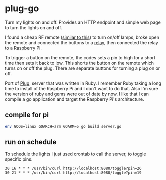 # plug-go

Turn my lights on and off. Provides an HTTP endpoint and simple web page to
turn the lights on and off.

I found a cheap RF remote ([similar to this]) to turn on/off lamps, broke open the remote and connected
the buttons to a [relay], then connected the relay to a Raspberry Pi.

To trigger a button on the remote, the codes sets a pin to high for a short time then sets it back to low. This shorts the button on the remote which turns on or off the plug. There are separate buttons for turning a plug on or off.

Port of [Plug], server that was written in Ruby. I remember
Ruby taking a long time to install of the Raspberry Pi and I don't want to do that. Also I'm sure the version of ruby and gems were out of date by now. I like that I can compile a go application and target the Raspberry Pi's architecture.

## compile for pi

```sh
env GOOS=linux GOARCH=arm GOARM=5 go build server.go
```

## run on schedule

To schedule the lights I just used crontab to call the server, to toggle specific pins.

```cron
30 16 * * * /usr/bin/curl http://localhost:8080/toggle?pin=26
30 21 * * * /usr/bin/curl http://localhost:8080/toggle?pin=19
```

[Plug]: https://github.com/bkulyk/plug
[similar to this]: https://www.amazon.ca/Wireless-Electrical-Household-Appliances-ETL-Listed/dp/B07BH5S222/ref=sr_1_110?dchild=1&keywords=socket+remote+control+switch&qid=1605124921&sr=8-110
[relay]: https://www.amazon.ca/Homyl-Channel-Module-Computer-Product/dp/B08375GTC3/ref=sr_1_110?crid=28AK3GQSPJ0GY&dchild=1&keywords=8+channel+relay&qid=1605332021&s=electronics&sprefix=8+channe%2Celectronics%2C270&sr=1-110
